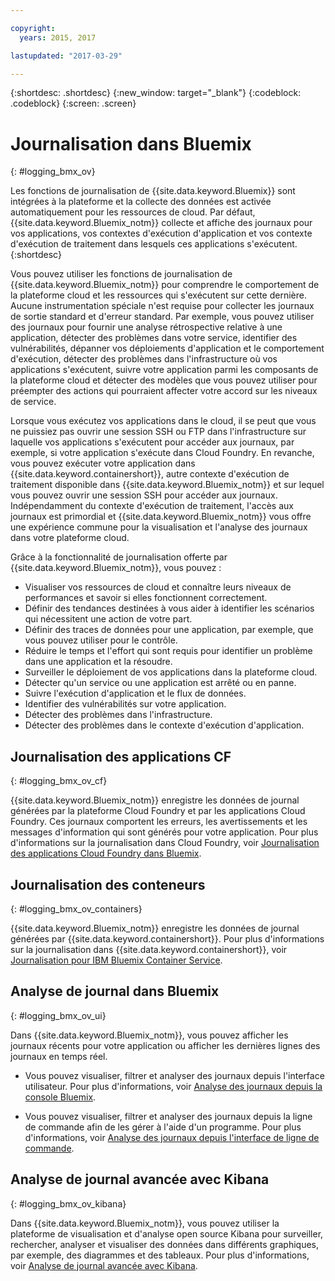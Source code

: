 ```yaml
---

copyright:
  years: 2015, 2017

lastupdated: "2017-03-29"

---
```



{:shortdesc: .shortdesc}
{:new_window: target="_blank"}
{:codeblock: .codeblock}
{:screen: .screen}

# Journalisation dans Bluemix
{: #logging_bmx_ov}

Les fonctions de journalisation de {{site.data.keyword.Bluemix}} sont intégrées à la plateforme et la collecte des données est activée automatiquement pour les ressources de cloud. Par défaut, {{site.data.keyword.Bluemix_notm}} collecte et affiche des journaux pour vos applications, vos contextes d'exécution d'application et vos contexte d'exécution de traitement dans lesquels ces applications s'exécutent. 
{:shortdesc}

Vous pouvez utiliser les fonctions de journalisation de {{site.data.keyword.Bluemix_notm}} pour comprendre le comportement de la plateforme cloud et les ressources qui s'exécutent sur cette dernière. Aucune instrumentation spéciale n'est requise pour collecter les journaux de sortie standard et d'erreur standard. Par exemple, vous pouvez utiliser des journaux pour fournir une analyse rétrospective relative à une application, détecter des problèmes dans votre service, identifier des vulnérabilités, dépanner vos déploiements d'application et le comportement d'exécution, détecter des problèmes dans l'infrastructure où vos applications s'exécutent, suivre votre application parmi les composants de la plateforme cloud et détecter des modèles que vous pouvez utiliser pour préempter des actions qui pourraient affecter votre accord sur les niveaux de service.

Lorsque vous exécutez vos applications dans le cloud, il se peut que vous ne puissiez pas ouvrir une session SSH ou FTP dans l'infrastructure sur laquelle vos applications s'exécutent pour accéder aux journaux, par exemple, si votre application s'exécute dans Cloud Foundry. En revanche, vous pouvez exécuter votre application dans {{site.data.keyword.containershort}}, autre contexte d'exécution de traitement disponible dans {{site.data.keyword.Bluemix_notm}} et sur lequel vous pouvez ouvrir une session SSH pour accéder aux journaux. Indépendamment du contexte d'exécution de traitement, l'accès aux journaux est primordial et {{site.data.keyword.Bluemix_notm}} vous offre une expérience commune pour la visualisation et l'analyse des journaux dans votre plateforme cloud.

Grâce à la fonctionnalité de journalisation offerte par {{site.data.keyword.Bluemix_notm}}, vous pouvez :

* Visualiser vos ressources de cloud et connaître leurs niveaux de performances et savoir si elles fonctionnent correctement.
* Définir des tendances destinées à vous aider à identifier les scénarios qui nécessitent une action de votre part.
* Définir des traces de données pour une application, par exemple, que vous pouvez utiliser pour le contrôle.
* Réduire le temps et l'effort qui sont requis pour identifier un problème dans une application et la résoudre. 
* Surveiller le déploiement de vos applications dans la plateforme cloud.
* Détecter qu'un service ou une application est arrêté ou en panne.
* Suivre l'exécution d'application et le flux de données.
* Identifier des vulnérabilités sur votre application.
* Détecter des problèmes dans l'infrastructure.
* Détecter des problèmes dans le contexte d'exécution d'application.

## Journalisation des applications CF
{: #logging_bmx_ov_cf}

{{site.data.keyword.Bluemix_notm}} enregistre les données de journal générées par la plateforme Cloud Foundry et par les applications Cloud Foundry. Ces journaux comportent les erreurs, les avertissements et les messages d'information qui sont générés pour votre application. Pour plus d'informations sur la journalisation dans Cloud Foundry, voir [Journalisation des applications Cloud Foundry dans Bluemix](cfapps/logging_cf_apps.html#logging_bluemix_cf_apps).

## Journalisation des conteneurs
{: #logging_bmx_ov_containers}

{{site.data.keyword.Bluemix_notm}} enregistre les données de journal générées par {{site.data.keyword.containershort}}. Pour plus d'informations sur la journalisation dans {{site.data.keyword.containershort}}, voir [Journalisation pour IBM Bluemix Container Service](containers/logging_containers_ov.html#logging_containers_ov).  


## Analyse de journal dans Bluemix
{: #logging_bmx_ov_ui}

Dans {{site.data.keyword.Bluemix_notm}}, vous pouvez afficher les journaux récents pour votre application ou afficher les dernières lignes des journaux en temps réel.

* Vous pouvez visualiser, filtrer et analyser des journaux depuis l'interface utilisateur. Pour plus d'informations, voir [Analyse des journaux depuis la console Bluemix](logging_view_dashboard.html#analyzing_logs_bmx_ui).

* Vous pouvez visualiser, filtrer et analyser des journaux depuis la ligne de commande afin de les gérer à l'aide d'un programme. Pour plus d'informations, voir [Analyse des journaux depuis l'interface de ligne de commande](logging_view_cli.html#analyzing_logs_cli).

## Analyse de journal avancée avec Kibana
{: #logging_bmx_ov_kibana}

Dans {{site.data.keyword.Bluemix_notm}}, vous pouvez utiliser la plateforme de visualisation et d'analyse open source Kibana pour surveiller, rechercher, analyser et visualiser des données dans différents graphiques, par exemple, des diagrammes et des tableaux. Pour plus d'informations, voir [Analyse de journal avancée avec Kibana](kibana4/analyzing_logs_Kibana.html#analyzing_logs_Kibana).


